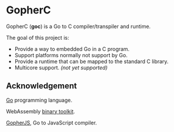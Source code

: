 # GopherC

GopherC (**goc**) is a Go to C compiler/transpiler and runtime.

The goal of this project is:
* Provide a way to embedded Go in a C program.
* Support platforms normally not support by Go.
* Provide a runtime that can be mapped to the standard C library.
* Multicore support. *(not yet supported)*

## Acknowledgement

[Go](https://www.golang.org) programming language.

WebAssembly [binary toolkit](https://github.com/WebAssembly/wabt).

[GopherJS](https://github.com/gopherjs/gopherjs), Go to JavaScript compiler.
